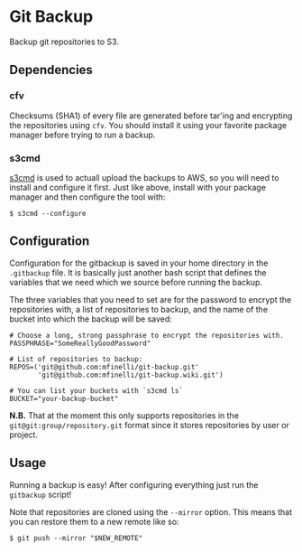 # Git Backup

Backup git repositories to S3.

## Dependencies

### cfv

Checksums (SHA1) of every file are generated before tar'ing and encrypting
the repositories using `cfv`. You should install it using your favorite
package manager before trying to run a backup.

### s3cmd

[s3cmd](https://github.com/s3tools/s3cmd) is used to actuall upload the
backups to AWS, so you will need to install and configure it first. Just like
above, install with your package manager and then configure the tool with:

```shell
$ s3cmd --configure
```

## Configuration

Configuration for the gitbackup is saved in your home directory in the
`.gitbackup` file. It is basically just another bash script that defines the
variables that we need which we source before running the backup.

The three variables that you need to set are for the password to encrypt the
repositories with, a list of repositories to backup, and the name of the
bucket into which the backup will be saved:

```shell
# Choose a long, strong passphrase to encrypt the repositories with.
PASSPHRASE="SomeReallyGoodPassword"

# List of repositories to backup:
REPOS=('git@github.com:mfinelli/git-backup.git'
       'git@github.com:mfinelli/git-backup.wiki.git')

# You can list your buckets with `s3cmd ls`
BUCKET="your-backup-bucket"
```

**N.B.** That at the moment this only supports repositories in the
`git@git:group/repository.git` format since it stores repositories by user or
project.

## Usage

Running a backup is easy! After configuring everything just run the
`gitbackup` script!

Note that repositories are cloned using the `--mirror` option. This means that
you can restore them to a new remote like so:

```shell
$ git push --mirror "$NEW_REMOTE"
```
